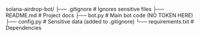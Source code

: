 solana-airdrop-bot/
├── .gitignore          # Ignores sensitive files
├── README.md           # Project docs
├── bot.py              # Main bot code (NO TOKEN HERE)
├── config.py           # Sensitive data (added to .gitignore)
└── requirements.txt    # Dependencies
